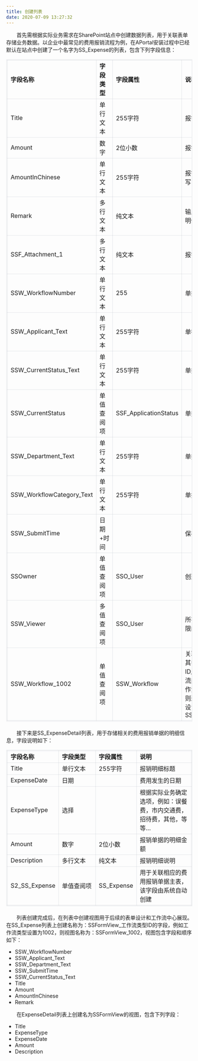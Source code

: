 ```yaml
---
title: 创建列表
date: 2020-07-09 13:27:32
---
```


&emsp;&emsp;首先需根据实际业务需求在SharePoint站点中创建数据列表，用于关联表单存储业务数据。以企业中最常见的费用报销流程为例，在APortal安装过程中已经默认在站点中创建了一个名字为SS_Expense的列表，包含下列字段信息：

<table style="width: 100%; border: 2px solid rgba(119,131,143,.1); margin-bottom: 20px;">
    <tr>
        <td style="border: 2px solid rgba(119,131,143,.1);"><b>字段名称</b></td>
        <td style="border: 2px solid rgba(119,131,143,.1); width: 20%;"><b>字段类型</b></td>
        <td style="border: 2px solid rgba(119,131,143,.1);"><b>字段属性</b></td>
        <td style="border: 2px solid rgba(119,131,143,.1);"><b>说明</b></td>
    </tr>
    <tr>
        <td style="border: 2px solid rgba(119,131,143,.1);">Title</td>
        <td style="border: 2px solid rgba(119,131,143,.1);">单行文本</td>
        <td style="border: 2px solid rgba(119,131,143,.1);">255字符</td>
        <td style="border: 2px solid rgba(119,131,143,.1);">报销单据的标题</td>
    </tr>
    <tr>
        <td style="border: 2px solid rgba(119,131,143,.1);">Amount</td>
        <td style="border: 2px solid rgba(119,131,143,.1);">数字</td>
        <td style="border: 2px solid rgba(119,131,143,.1);">2位小数</td>
        <td style="border: 2px solid rgba(119,131,143,.1);">报销单据的合计金额</td>
    </tr>
    <tr>
        <td style="border: 2px solid rgba(119,131,143,.1);">AmountInChinese</td>
        <td style="border: 2px solid rgba(119,131,143,.1);">单行文本</td>
        <td style="border: 2px solid rgba(119,131,143,.1);">255字符</td>
        <td style="border: 2px solid rgba(119,131,143,.1);">报销合计金额的中文大写</td>
    </tr>
    <tr>
        <td style="border: 2px solid rgba(119,131,143,.1);">Remark</td>
        <td style="border: 2px solid rgba(119,131,143,.1);">多行文本</td>
        <td style="border: 2px solid rgba(119,131,143,.1);">纯文本</td>
        <td style="border: 2px solid rgba(119,131,143,.1);">输入对于报销单据的说明信息</td>
    </tr>
    <tr>
        <td style="border: 2px solid rgba(119,131,143,.1);">SSF_Attachment_1</td>
        <td style="border: 2px solid rgba(119,131,143,.1);">多行文本</td>
        <td style="border: 2px solid rgba(119,131,143,.1);">纯文本</td>
        <td style="border: 2px solid rgba(119,131,143,.1);">报销单据附件文档</td>
    </tr>
    <tr>
        <td style="border: 2px solid rgba(119,131,143,.1);">SSW_WorkflowNumber</td>
        <td style="border: 2px solid rgba(119,131,143,.1);">单行文本</td>
        <td style="border: 2px solid rgba(119,131,143,.1);">255</td>
        <td style="border: 2px solid rgba(119,131,143,.1);">单据编号</td>
    </tr>
    <tr>
        <td style="border: 2px solid rgba(119,131,143,.1);">SSW_Applicant_Text</td>
        <td style="border: 2px solid rgba(119,131,143,.1);">单行文本</td>
        <td style="border: 2px solid rgba(119,131,143,.1);">255字符</td>
        <td style="border: 2px solid rgba(119,131,143,.1);">单行文本</td>
    </tr>
    <tr>
        <td style="border: 2px solid rgba(119,131,143,.1);">SSW_CurrentStatus_Text</td>
        <td style="border: 2px solid rgba(119,131,143,.1);">单行文本</td>
        <td style="border: 2px solid rgba(119,131,143,.1);">255字符</td>
        <td style="border: 2px solid rgba(119,131,143,.1);">单据状态文本值</td>
    </tr>
    <tr>
        <td style="border: 2px solid rgba(119,131,143,.1);">SSW_CurrentStatus</td>
        <td style="border: 2px solid rgba(119,131,143,.1);">单值查阅项</td>
        <td style="border: 2px solid rgba(119,131,143,.1);">SSF_ApplicationStatus</td>
        <td style="border: 2px solid rgba(119,131,143,.1);">单据状态</td>
    </tr>
    <tr>
        <td style="border: 2px solid rgba(119,131,143,.1);">SSW_Department_Text</td>
        <td style="border: 2px solid rgba(119,131,143,.1);">单行文本</td>
        <td style="border: 2px solid rgba(119,131,143,.1);">255字符</td>
        <td style="border: 2px solid rgba(119,131,143,.1);">单据所属的部门名称</td>
    </tr>
    <tr>
        <td style="border: 2px solid rgba(119,131,143,.1);">SSW_WorkflowCategory_Text</td>
        <td style="border: 2px solid rgba(119,131,143,.1);">单行文本</td>
        <td style="border: 2px solid rgba(119,131,143,.1);">255字符</td>
        <td style="border: 2px solid rgba(119,131,143,.1);">单据类型</td>
    </tr>
    <tr>
        <td style="border: 2px solid rgba(119,131,143,.1);">SSW_SubmitTime</td>
        <td style="border: 2px solid rgba(119,131,143,.1);">日期+时间</td>
        <td style="border: 2px solid rgba(119,131,143,.1);"></td>
        <td style="border: 2px solid rgba(119,131,143,.1);">保存单据提交时间</td>
    </tr>
    <tr>
        <td style="border: 2px solid rgba(119,131,143,.1);">SSOwner</td>
        <td style="border: 2px solid rgba(119,131,143,.1);">单值查阅项</td>
        <td style="border: 2px solid rgba(119,131,143,.1);">SSO_User</td>
        <td style="border: 2px solid rgba(119,131,143,.1);">创建单据的用户</td>
    </tr>
    <tr>
        <td style="border: 2px solid rgba(119,131,143,.1);">SSW_Viewer</td>
        <td style="border: 2px solid rgba(119,131,143,.1);">多值查阅项</td>
        <td style="border: 2px solid rgba(119,131,143,.1);">SSO_User</td>
        <td style="border: 2px solid rgba(119,131,143,.1);">所有对单据拥有查看权限的用户</td>
    </tr>
    <tr>
        <td style="border: 2px solid rgba(119,131,143,.1);">SSW_Workflow_1002</td>
        <td style="border: 2px solid rgba(119,131,143,.1);">单值查阅项</td>
        <td style="border: 2px solid rgba(119,131,143,.1);">SSW_Workflow</td>
        <td style="border: 2px solid rgba(119,131,143,.1);">关联对应的流程数据，其中的『工作流类型ID』应使用实际的工作流类型ID取代。例如工作流类型ID为1002，则这个字段的名称就应设置为SSW_Workflow_1002</td>
    </tr>
</table>

&emsp;&emsp;接下来是SS_ExpenseDetail列表，用于存储相关的费用报销单据的明细信息，字段说明如下：
<table style="width: 100%; border: 2px solid rgba(119,131,143,.1); margin-bottom: 20px;">
    <tr>
        <td style="border: 2px solid rgba(119,131,143,.1);"><b>字段名称</b></td>
        <td style="border: 2px solid rgba(119,131,143,.1); width: 20%;"><b>字段类型</b></td>
        <td style="border: 2px solid rgba(119,131,143,.1);"><b>字段属性</b></td>
        <td style="border: 2px solid rgba(119,131,143,.1);"><b>说明</b></td>
    </tr>
    <tr>
        <td style="border: 2px solid rgba(119,131,143,.1);">Title</td>
        <td style="border: 2px solid rgba(119,131,143,.1);">单行文本</td>
        <td style="border: 2px solid rgba(119,131,143,.1);">255字符</td>
        <td style="border: 2px solid rgba(119,131,143,.1);">报销明细标题</td>
    </tr>
    <tr>
        <td style="border: 2px solid rgba(119,131,143,.1);">ExpenseDate</td>
        <td style="border: 2px solid rgba(119,131,143,.1);">日期</td>
        <td style="border: 2px solid rgba(119,131,143,.1);"></td>
        <td style="border: 2px solid rgba(119,131,143,.1);">费用发生的日期</td>
    </tr>
    <tr>
        <td style="border: 2px solid rgba(119,131,143,.1);">ExpenseType</td>
        <td style="border: 2px solid rgba(119,131,143,.1);">选择</td>
        <td style="border: 2px solid rgba(119,131,143,.1);"></td>
        <td style="border: 2px solid rgba(119,131,143,.1);">根据实际业务确定选项，例如：误餐费，市内交通费，招待费，其他，等等…</td>
    </tr>
    <tr>
        <td style="border: 2px solid rgba(119,131,143,.1);">Amount</td>
        <td style="border: 2px solid rgba(119,131,143,.1);">数字</td>
        <td style="border: 2px solid rgba(119,131,143,.1);">2位小数</td>
        <td style="border: 2px solid rgba(119,131,143,.1);">报销单据的明细金额</td>
    </tr>
    <tr>
        <td style="border: 2px solid rgba(119,131,143,.1);">Description</td>
        <td style="border: 2px solid rgba(119,131,143,.1);">多行文本</td>
        <td style="border: 2px solid rgba(119,131,143,.1);">纯文本</td>
        <td style="border: 2px solid rgba(119,131,143,.1);">报销明细说明</td>
    </tr>
    <tr>
        <td style="border: 2px solid rgba(119,131,143,.1);">S2_SS_Expense</td>
        <td style="border: 2px solid rgba(119,131,143,.1);">单值查阅项</td>
        <td style="border: 2px solid rgba(119,131,143,.1);">SS_Expense</td>
        <td style="border: 2px solid rgba(119,131,143,.1);">用于关联相应的费用报销单据主表，该字段由系统自动创建</td>
    </tr>
</table>

&emsp;&emsp;列表创建完成后，在列表中创建视图用于后续的表单设计和工作流中心展现。在SS_Expense列表上创建名称为：SSFormView_工作流类型ID的字段，例如工作流类型设置为1002，则视图名称为：SSFormView_1002，视图包含字段和顺序如下：
* SSW_WorkflowNumber
* SSW_Applicant_Text
* SSW_Department_Text
* SSW_SubmitTime
* SSW_CurrentStatus_Text
* Title
* Amount
* AmountInChinese
* Remark

&emsp;&emsp;在ExpenseDetail列表上创建名为SSFormView的视图，包含下列字段：
* Title
* ExpenseType
* ExpenseDate
* Amount
* Description
